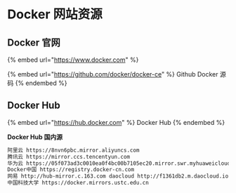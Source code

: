 # Docker 网站资源

## Docker 官网

{% embed url="https://www.docker.com" %}

{% embed url="https://github.com/docker/docker-ce" %}
Github Docker 源码
{% endembed %}

## Docker Hub

{% embed url="https://hub.docker.com" %}
Docker Hub
{% endembed %}

**Docker Hub 国内源**

```bash
阿里云 https://8nvn6pbc.mirror.aliyuncs.com
腾讯云 https://mirror.ccs.tencentyun.com
华为云 https://05f073ad3c0010ea0f4bc00b7105ec20.mirror.swr.myhuaweicloud.com
Docker中国 https://registry.docker-cn.com
网易 http://hub-mirror.c.163.com daocloud http://f1361db2.m.daocloud.io
中国科技大学 https://docker.mirrors.ustc.edu.cn
```
